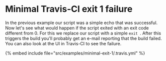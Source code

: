 # Minimal Travis-CI exit 1 failure

In the previous example our script was a simple echo that was successful. Now let's see what would happen if the script exited with an exit code different
from 0. For this we replace our script with a simple `exit `. After this triggers the build you'll probably get an e-mail reporting that the build
failed. You can also look at the UI in Travis-CI to see the failure.


{% embed include file="src/examples/minimal-exit-1/.travis.yml" %}


